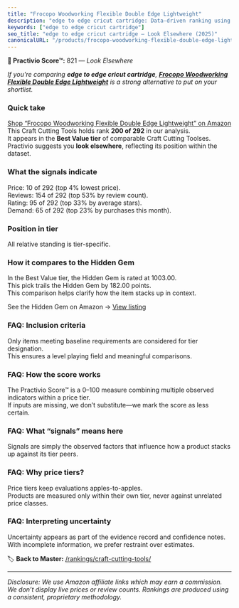 ```yaml
---
title: "Frocopo Woodworking Flexible Double Edge Lightweight"
description: "edge to edge cricut cartridge: Data-driven ranking using the Practivio Score™. Positioned by quality, value, demand, findability, momentum."
keywords: ["edge to edge cricut cartridge"]
seo_title: "edge to edge cricut cartridge — Look Elsewhere (2025)"
canonicalURL: "/products/frocopo-woodworking-flexible-double-edge-lightweight-B0D7CK4TK9/"
---
```


**🚫 Practivio Score™:** 821 — _Look Elsewhere_


*If you're comparing **edge to edge cricut cartridge**, **[Frocopo Woodworking Flexible Double Edge Lightweight](https://www.amazon.com/dp/B0D7CK4TK9?tag=practivio-20)** is a strong alternative to put on your shortlist.*
### Quick take
[Shop “Frocopo Woodworking Flexible Double Edge Lightweight” on Amazon](https://www.amazon.com/dp/B0D7CK4TK9?tag=practivio-20)
This Craft Cutting Tools holds rank **200 of 292** in our analysis.  
It appears in the **Best Value tier** of comparable Craft Cutting Toolses.  
Practivio suggests you **look elsewhere**, reflecting its position within the dataset.

### What the signals indicate
Price: 10 of 292 (top 4% lowest price).  
Reviews: 154 of 292 (top 53% by review count).  
Rating: 95 of 292 (top 33% by average stars).  
Demand: 65 of 292 (top 23% by purchases this month).

### Position in tier
All relative standing is tier-specific.

### How it compares to the Hidden Gem
In the Best Value tier, the Hidden Gem is rated at 1003.00.  
This pick trails the Hidden Gem by 182.00 points.  
This comparison helps clarify how the item stacks up in context.  

See the Hidden Gem on Amazon → [View listing](https://www.amazon.com/dp/B000P0LNRE?tag=practivio-20)

### FAQ: Inclusion criteria
Only items meeting baseline requirements are considered for tier designation.  
This ensures a level playing field and meaningful comparisons.

### FAQ: How the score works
The Practivio Score™ is a 0–100 measure combining multiple observed indicators within a price tier.  
If inputs are missing, we don’t substitute—we mark the score as less certain.

### FAQ: What “signals” means here
Signals are simply the observed factors that influence how a product stacks up against its tier peers.

### FAQ: Why price tiers?
Price tiers keep evaluations apples-to-apples.  
Products are measured only within their own tier, never against unrelated price classes.

### FAQ: Interpreting uncertainty
Uncertainty appears as part of the evidence record and confidence notes.  
With incomplete information, we prefer restraint over estimates.


🏷️ **Back to Master:** [/rankings/craft-cutting-tools/](/rankings/craft-cutting-tools/)

---
_Disclosure: We use Amazon affiliate links which may earn a commission. We don’t display live prices or review counts. Rankings are produced using a consistent, proprietary methodology._
